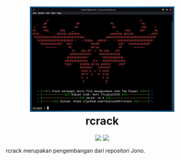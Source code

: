 

<h1 align="center">
  <img src="https://github.com/fixploit03/rcrack/blob/main/img/rcrack.png" width="75%"/><br>
rcrack</h1>

<div align="center">
  <img src="https://img.shields.io/badge/Platform-Kali_Linux-blue?logo=kali-linux&style=flat-square" />
  <img src="https://img.shields.io/badge/Lisensi-MIT-green?logo=open-source-initiative&style=flat-square" />
</div>

rcrack merupakan pengembangan dari repositori Jono.

